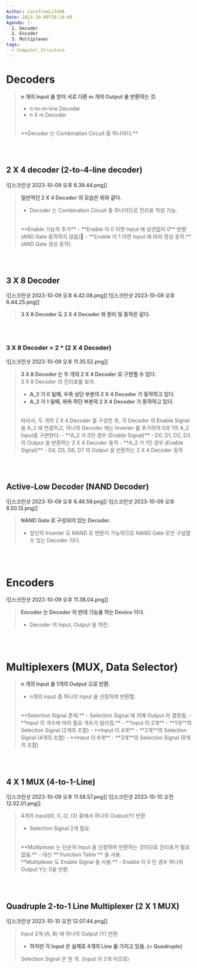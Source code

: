 ```yaml
---
Author: CarefreeLife98
Date: 2023-10-09T18:24:00
Agenda: |-
  1. Decoder
  2. Encoder
  3. Multiplexer
tags:
  - Computer_Structure
---
```

# Decoders
> **n 개의 Input 을 받아 서로 다른 m 개의 Output 을 반환하는 것.** 
> - n-to-m-line Decoder
> - n X m Decoder
> <br>
> **Decoder 는 Combination Circuit 중 하나이다.**

<br><br>

## 2 X 4 decoder (2-to-4-line decoder)
![[스크린샷 2023-10-09 오후 6.39.44.png]]
> **일반적인 2 X 4 Decoder 의 모습은 위와 같다.**
> - Decoder 는 Combination Circuit 중 하나이므로 진리표 작성 가능.
> <br>
> **Enable 기능의 추가**
> - **Enable 이 0 이면 Input 에 상관없이 0** 반환 (AND Gate 동작하지 않음)
> - **Enable 이 1 이면 Input 에 따라 정상 동작.** (AND Gate 정상 동작)

<br><br>

## 3 X 8 Decoder
![[스크린샷 2023-10-09 오후 6.42.08.png]]
![[스크린샷 2023-10-09 오후 6.44.25.png]]
> **3 X 8 Decoder 도 2 X 4 Decoder 와 원리 및 동작은 같다.**

<br><br>

### 3 X 8 Decoder = 2 * (2 X 4 Decoder)
![[스크린샷 2023-10-09 오후 11.35.52.png]]
> **3 X 8 Decoder 는 두 개의 2 X 4 Decoder 로 구현할 수 있다.**
> <br>
> 3 X 8 Decoder 의 진리표를 보자.
> - **A_2 가 0 일때, 우측 상단 부분의 2 X 4 Decoder 가 동작하고 있다.**
> - **A_2 가 1 일때, 좌측 하단 부분의 2 X 4 Decoder 가 동작하고 있다.**
> <br>
> 따라서, 두 개의 2 X 4 Decoder 를 구성한 후, 각 Decoder 의 Enable Signal을 A_2 에 연결하고, 하나의 Decoder 에는 Inverter 를 추가하여 0과 1의 A_2 Input을 구현한다.
> - **A_2 가 0인 경우 (Enable Signal)**
> 	- D0, D1, D2, D3 의 Output 을 반환하는 2 X 4 Decoder 동작
> - **A_2 가 1인 경우 (Enable Signal)**
> 	- D4, D5, D6, D7 의 Output 을 반환하는 2 X 4 Decoder 동작

<br><br>

## Active-Low Decoder (NAND Decoder)
![[스크린샷 2023-10-09 오후 6.46.59.png]]
![[스크린샷 2023-10-09 오후 6.50.13.png]]
> **NAND Gate 로 구성되어 있는 Decoder.**
> - 앞단의 Inverter 도 NAND 로 변환이 가능하므로 NAND Gate 로만 구설할 수 있는 Decoder 이다.

<br><br>

# Encoders
![[스크린샷 2023-10-09 오후 11.38.04.png]]
> **Encoder 는 Decoder 의 반대 기능을 하는 Device 이다.**
> - Decoder 의 Input, Output 을 역전.

<br><br>

# Multiplexers (MUX, Data Selector)

> **n 개의 Input 을 1개의 Output 으로 반환.**
> - n개의 input 중 하나의 Input 을 선정하여 반환함.
> <br>
> **Selection Signal 존재.**
> - Selection Signal 에 의해 Output 이 결정됨.
> - **Input 의 개수에 따라 필요 개수가 달라짐.**
> 	- **Input 이 2개**
> 		- **1개**의 Selection Signal (2개의 조합)
> 	- **Input 이 4개**
> 		- **2개**의 Selection Signal (4개의 조합)
> 	- **Input 이 8개**
> 		- **3개**의 Selection Signal (8개의 조합)

<br><br>

## 4 X 1 MUX (4-to-1-Line)
![[스크린샷 2023-10-09 오후 11.58.57.png]]
![[스크린샷 2023-10-10 오전 12.02.01.png]]
> 4개의 Input(I0, I1, I2, I3) 중에서 하나의 Output(Y) 반환
> - Selection Signal 2개 필요.
> <br>
> **Multiplexer 는 단순히 Input 을 선정하여 반환하는 것이므로 진리표가 필요없음.**
> - 대신 **`Function Table`** 을 사용.
> <br>
> **Multiplexer 도 Enable Signal 을 사용.**
> - Enable 이 0 인 경우 하나의 Output Y는 0을 반환.

<br><br>

## Quadruple 2-to-1 Line Multiplexer (2 X 1 MUX)
![[스크린샷 2023-10-10 오전 12.07.44.png]]
> Input 2개 (A, B) 에 하나의 Output (Y) 반환.
> - **하지만 각 Input 은 실제로 4개의 Line 을 가지고 있음. (= Quadruple)**
> 
> Selection Signal 은 한 개. (Input 이 2개 이므로)





